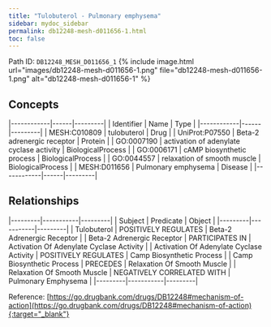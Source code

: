 ```yaml
---
title: "Tulobuterol - Pulmonary emphysema"
sidebar: mydoc_sidebar
permalink: db12248-mesh-d011656-1.html
toc: false 
---
```



Path ID: `DB12248_MESH_D011656_1`
{% include image.html url="images/db12248-mesh-d011656-1.png" file="db12248-mesh-d011656-1.png" alt="db12248-mesh-d011656-1" %}

## Concepts

|------------|------|---------|
| Identifier | Name | Type    |
|------------|------|---------|
| MESH:C010809 | tulobuterol | Drug |
| UniProt:P07550 | Beta-2 adrenergic receptor | Protein |
| GO:0007190 | activation of adenylate cyclase activity | BiologicalProcess |
| GO:0006171 | cAMP biosynthetic process | BiologicalProcess |
| GO:0044557 | relaxation of smooth muscle | BiologicalProcess |
| MESH:D011656 | Pulmonary emphysema | Disease |
|------------|------|---------|

## Relationships

|---------|-----------|---------|
| Subject | Predicate | Object  |
|---------|-----------|---------|
| Tulobuterol | POSITIVELY REGULATES | Beta-2 Adrenergic Receptor |
| Beta-2 Adrenergic Receptor | PARTICIPATES IN | Activation Of Adenylate Cyclase Activity |
| Activation Of Adenylate Cyclase Activity | POSITIVELY REGULATES | Camp Biosynthetic Process |
| Camp Biosynthetic Process | PRECEDES | Relaxation Of Smooth Muscle |
| Relaxation Of Smooth Muscle | NEGATIVELY CORRELATED WITH | Pulmonary Emphysema |
|---------|-----------|---------|

Reference: [https://go.drugbank.com/drugs/DB12248#mechanism-of-action](https://go.drugbank.com/drugs/DB12248#mechanism-of-action){:target="_blank"}